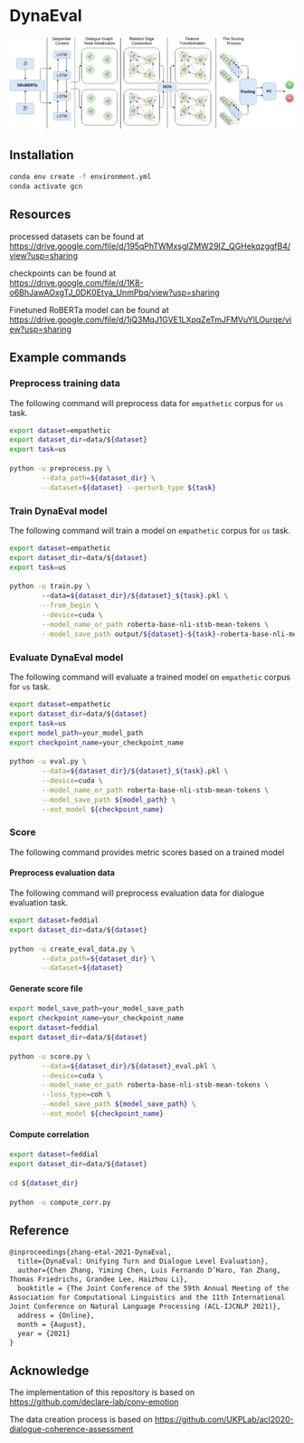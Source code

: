 # DynaEval
![alt text](GCN.jpg)

## Installation

```bash
conda env create -f environment.yml
conda activate gcn
```
## Resources
processed datasets can be found at <br />
https://drive.google.com/file/d/195qPhTWMxsgIZMW29IZ_QGHekqzggfB4/view?usp=sharing

checkpoints can be found at <br />
https://drive.google.com/file/d/1K8-o6BhJawAOxgTJ_0DK0Etya_UnmPbq/view?usp=sharing

Finetuned RoBERTa model can be found at <br />
https://drive.google.com/file/d/1jQ3MqJ1GVE1LXpqZeTmJFMVuYlLOurqe/view?usp=sharing

## Example commands

### Preprocess training data
The following command will preprocess data for `empathetic` corpus for `us` task.

```bash
export dataset=empathetic
export dataset_dir=data/${dataset}
export task=us

python -u preprocess.py \
        --data_path=${dataset_dir} \
        --dataset=${dataset} --perturb_type ${task}

```

### Train DynaEval model
The following command will train a model on `empathetic` corpus for `us` task.

```bash
export dataset=empathetic
export dataset_dir=data/${dataset}
export task=us

python -u train.py \ 
        --data=${dataset_dir}/${dataset}_${task}.pkl \
        --from_begin \
        --device=cuda \
        --model_name_or_path roberta-base-nli-stsb-mean-tokens \
        --model_save_path output/${dataset}-${task}-roberta-base-nli-mean
```

### Evaluate DynaEval model
The following command will evaluate a trained model on `empathetic` corpus for `us` task.

```bash
export dataset=empathetic
export dataset_dir=data/${dataset}
export task=us
export model_path=your_model_path
export checkpoint_name=your_checkpoint_name

python -u eval.py \
        --data=${dataset_dir}/${dataset}_${task}.pkl \
        --device=cuda \
        --model_name_or_path roberta-base-nli-stsb-mean-tokens \
        --model_save_path ${model_path} \
        --oot_model ${checkpoint_name}
```

### Score 
The following command provides metric scores based on a trained model

#### Preprocess evaluation data
The following command will preprocess evaluation data for dialogue evaluation task.

```bash
export dataset=feddial
export dataset_dir=data/${dataset}

python -u create_eval_data.py \
        --data_path=${dataset_dir} \
        --dataset=${dataset}

```

#### Generate score file

```bash
export model_save_path=your_model_save_path
export checkpoint_name=your_checkpoint_name
export dataset=feddial
export dataset_dir=data/${dataset}

python -u score.py \
        --data=${dataset_dir}/${dataset}_eval.pkl \
        --device=cuda \
        --model_name_or_path roberta-base-nli-stsb-mean-tokens \
        --loss_type=coh \
        --model_save_path ${model_save_path} \
        --oot_model ${checkpoint_name}

```

#### Compute correlation
```bash
export dataset=feddial
export dataset_dir=data/${dataset}

cd ${dataset_dir}

python -u compute_corr.py

```

## Reference

```
@inproceedings{zhang-etal-2021-DynaEval,
  title={DynaEval: Unifying Turn and Dialogue Level Evaluation},
  author={Chen Zhang, Yiming Chen, Luis Fernando D’Haro, Yan Zhang, Thomas Friedrichs, Grandee Lee, Haizhou Li},
  booktitle = {The Joint Conference of the 59th Annual Meeting of the Association for Computational Linguistics and the 11th International Joint Conference on Natural Language Processing (ACL-IJCNLP 2021)},
  address = {Online},
  month = {August},
  year = {2021}
}
```

## Acknowledge

The implementation of this repository is based on https://github.com/declare-lab/conv-emotion

The data creation process is based on https://github.com/UKPLab/acl2020-dialogue-coherence-assessment


